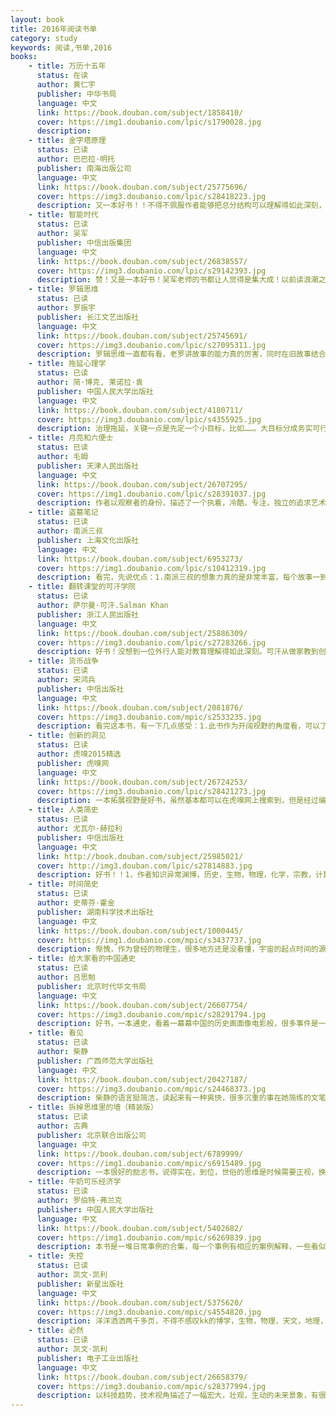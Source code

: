 ```yaml
---
layout: book
title: 2016年阅读书单
category: study
keywords: 阅读,书单,2016
books: 
    - title: 万历十五年
      status: 在读
      author: 黄仁宇  
      publisher: 中华书局
      language: 中文
      link: https://book.douban.com/subject/1858410/         
      cover: https://img1.doubanio.com/lpic/s1790028.jpg
      description:
    - title: 金字塔原理
      status: 已读
      author: 巴巴拉·明托  
      publisher: 南海出版公司
      language: 中文
      link: https://book.douban.com/subject/25775696/          
      cover: https://img3.doubanio.com/lpic/s28418223.jpg
      description: 又一本好书！！不得不佩服作者能够把总分结构可以理解得如此深刻，全面，并且可以细致的描述出来。金字塔原理对思考，写作，解决问题，报告，说话都有很大的作用。金字塔原理，1.规则结论先行，以上统下，归类分组，逻辑递进。2.结构：纵向，疑问，回答；横向，分组，逻辑；3.序言使用背景，冲突，疑问，回答。4.理解了演绎逻辑与归纳逻辑的含义和应用。5.ppt的金字塔使用，文字语句的方法等等。收益匪浅！
    - title: 智能时代
      status: 已读
      author: 吴军
      publisher: 中信出版集团
      language: 中文
      link: https://book.douban.com/subject/26838557/          
      cover: https://img3.doubanio.com/lpic/s29142393.jpg
      description: 赞！又是一本好书！吴军老师的书都让人觉得是集大成！以前读浪潮之巅时就是，历史，人文，物理，生物，医药，信手拈来，而且能把复杂的问题简单化，应用到实际例子。书中以alphago对战李世石为引子，揭开了智能革命的命题。先是很清晰的解释了数据，信息，知识的概念，然后步步深入阐述了大数据技术，智能技术的发展，接着对大数据应用遇到的技术难题进行描述，大数据在商业上的应用，对未来的思考。最后说的好，对于已经到来的智能革命，要么跟上成为百分之二的人，要么被智能机器代替，淘汰！
    - title: 罗辑思维
      status: 已读
      author: 罗振宇 
      publisher: 长江文艺出版社
      language: 中文
      link: https://book.douban.com/subject/25745691/          
      cover: https://img3.doubanio.com/lpic/s27095311.jpg
      description: 罗辑思维一直都有看，老罗讲故事的能力真的厉害，同时在旧故事结合现实讲出新道理，这种口才让人服了。回到这本书本身，是视频节目的文字版，在某些地方加上了网友的注解或解读，这是我觉得不是太好的地方，总感觉看着看着被人中断了。
    - title: 拖延心理学
      status: 已读
      author: 简·博克, 莱诺拉·袁 
      publisher: 中国人民大学出版社
      language: 中文
      link: https://book.douban.com/subject/4180711/          
      cover: https://img3.doubanio.com/lpic/s4355925.jpg
      description: 治理拖延，关键一点是先定一个小目标，比如……。大目标分成务实可行的小目标。
    - title: 月亮和六便士
      status: 已读
      author: 毛姆 
      publisher: 天津人民出版社
      language: 中文
      link: https://book.douban.com/subject/26707295/          
      cover: https://img1.doubanio.com/lpic/s28391037.jpg
      description: 作者以观察者的身份，描述了一个执着，冷酷，专注，独立的追求艺术的经历，特别是中后部分，思起伏跟着角色走。感受说几点，1.一个做事情执着到偏执狂的地步，不是天才就是疯子，斯特里克兰为了画画，中年，不惜抛妻弃子，不在乎任何人看法，不在乎穷困潦倒，不能不说这样结果要么成功，要么就是傻子。后面阿伯拉罕医生的例子中有说到，“是一种强大的力量”。2.做一个独立的，有手艺或有技术的人是多么重要的事情，里面描述的女人，基本都是经济不独立的悲剧。3.一个人得有自尊，连自己都不尊重自己，那生活中必定是好不到哪里去，斯特洛夫就是个实例。4.追求高高在上的月亮确实没有错，但生活就是需要两便士的基础，小说可以说抛弃一切，追求理想，现实中很多都是要取得理想与实际的平衡，甚至要为实际的生活去改变一下理想。5.最后说一下文笔，不知道是不是翻译的原因，小说的文学性词语太多了，有点文绉绉的感觉，不自然，很多词语要百度才知道意思。不得不说我的语文功底欠缺啊……
    - title: 盗墓笔记
      status: 已读
      author: 南派三叔
      publisher: 上海文化出版社
      language: 中文
      link: https://book.douban.com/subject/6953273/          
      cover: https://img1.doubanio.com/lpic/s10412319.jpg
      description: 看完，先说优点：1.南派三叔的想象力真的是非常丰富，每个故事一到新奇神秘的场景就看得很过瘾。2.脉络清晰，一条主线。3.胖子给我的印象最好，是点睛之笔，他幽默，阔达，率性，乐观，让小说充满生机，好多地方看得我笑出声来。缺点还是有的，也提一下，首先是错别字，书中不少错别字。然后就是情节的衔接，前后逻辑的关联不是很严谨。不过瑕不掩瑜，总体还是不错的。
    - title: 翻转课堂的可汗学院
      status: 已读
      author: 萨尔曼·可汗.Salman Khan
      publisher: 浙江人民出版社
      language: 中文
      link: https://book.douban.com/subject/25886309/          
      cover: https://img3.doubanio.com/lpic/s27283266.jpg
      description: 好书！没想到一位外行人能对教育理解得如此深刻。可汗从做家教到创立服务全人类的免费可汗学院，不得不佩服他的能力。nb的人都有这一特性，心怀造福人类之心，开创伟大之业，之前看埃隆马斯克也有同样的感觉。说回本书，书中对现行的教育模式进行了深刻的分析和抨击，并提出翻转课堂的教育方法，即学生视频独立自主学习，教师专注解答问题，认识到学生的学习能力。接着是教育社会化，即不分年龄，不分区域，不分级别的教育。其中可汗辞职独自运营学院，最后得到盖茨和谷歌的资助的过程真让人佩服。教育这个难题很大，但仿佛可汗找到了解决方法。书中有很多教育，学习，记忆的思考值得参考。是一本值得精读的书。
    - title: 货币战争
      status: 已读
      author: 宋鸿兵
      publisher: 中信出版社
      language: 中文
      link: https://book.douban.com/subject/2081876/          
      cover: https://img3.doubanio.com/mpic/s2533235.jpg
      description: 看完这本书，有一下几点感受：1.此书作为开阔视野的角度看，可以了解很多不为人知秘密，比如说罗斯柴尔德家族的牛逼，彼德伯格俱乐部的厉害，还有原来美国的总统很多都是死于被刺杀（高危职业啊）。2.书的脉络结构清晰，基本按时间的顺序来描述。3.作者比较喜欢用一些重量级的词语，让人有点吹嘘的感觉，比如绝无仅有，最，极其等等。4.此书还是需要有金融基础知识的人才会读的比较顺畅，毕竟书中用了许多金融相关的专业名词。我有很多地方看不懂……5.书中的对货币的发行权，并以此引申的各种与货币相关的战争的描述还是挺震撼的。
    - title: 创新的洞见
      status: 已读
      author: 虎嗅2015精选
      publisher: 虎嗅网
      language: 中文
      link: https://book.douban.com/subject/26724253/         
      cover: https://img3.doubanio.com/lpic/s28421273.jpg
      description: 一本拓展视野是好书，虽然基本都可以在虎嗅网上搜索到，但是经过编者的整理归类，内容还是挺清晰的。基本把当下互联网的领域都有了一个详尽描述，囊括了互联网创业，o2o，通信，互联网+娱乐，体育，音乐，农业，无人驾驶，虚拟现实。原来，有大部分领域都有bat，新美大的身影……
    - title: 人类简史
      status: 已读
      author: 尤瓦尔·赫拉利 
      publisher: 中信出版社
      language: 中文
      link: http://book.douban.com/subject/25985021/          
      cover: http://img3.douban.com/lpic/s27814883.jpg
      description: 好书！！1，作者知识异常渊博，历史，生物，物理，化学，宗教，计算机，机械，法学，心理，无不娓娓道来，好惊叹，是不是国外的牛人都这样（之前看kk的必然也有这种感觉），2，作者的观点很独到，新颖，往往会把一个观点从反向思考，开辟新的想法，如写农业革命说是小麦驯化了人类，还从动物的心理说人类，让人读到脑洞大开。3，作者的文笔真心好，这是读到的最不像历史书的历史书，脉络清晰（历史前，认知革命，农业革命，科技革命，再到现在，未来的超人类！），总结精辟（经常会对展开的论述做个一语中的的总结），语言有趣（这里特别要赞美一下翻译者，读的过程中没有一点突兀感，用词也很到位）。4，作者书里描述，有几部电影与之相关联，尼安德特人，在《x战警》那里有描述过。最后说的人的意识放到计算机的超人类，在《超能查派》中说有很好的演绎。
    - title: 时间简史
      status: 已读
      author: 史蒂芬·霍金
      publisher: 湖南科学技术出版社
      language: 中文
      link: https://book.douban.com/subject/1000445/         
      cover: https://img1.doubanio.com/mpic/s3437737.jpg
      description: 惭愧，作为曾经的物理生，很多地方还是没看懂，宇宙的起点时间的源头，从夸克到大宇宙，都有精彩的描述，逻辑清晰，赞！
    - title: 给大家看的中国通史
      status: 已读
      author: 吕思勉 
      publisher: 北京时代华文书局
      language: 中文
      link: https://book.douban.com/subject/26607754/        
      cover: https://img3.doubanio.com/mpic/s28291794.jpg
      description: 好书，一本通史，看着一幕幕中国的历史画面像电影般，很多事件是一笔带过，语言流畅简洁，不啰嗦，看完基本可以对中国历史有一定了解了
    - title: 看见
      status: 已读
      author: 柴静 
      publisher: 广西师范大学出版社
      language: 中文
      link: https://book.douban.com/subject/20427187/      
      cover: https://img3.doubanio.com/mpic/s24468373.jpg
      description: 柴静的语言挺简洁，读起来有一种爽快，很多沉重的事在她简练的文笔中带着轻松，甚至有些幽默。书中的事件很多都知道，不过从记者的角度看，是另一番感觉
    - title: 拆掉思维里的墙（精装版）
      status: 已读
      author: 古典
      publisher: 北京联合出版公司
      language: 中文
      link: https://book.douban.com/subject/6789999/        
      cover: https://img1.doubanio.com/mpic/s6915489.jpg
      description: 一本很好的励志书，说得实在，到位，世俗的思维是时候需要正视，换个角度想想，生命会更有趣，生活会更快乐。
    - title: 牛奶可乐经济学
      status: 已读
      author: 罗伯特·弗兰克  
      publisher: 中国人民大学出版社
      language: 中文
      link: https://book.douban.com/subject/5402682/      
      cover: https://img1.doubanio.com/mpic/s6269839.jpg
      description: 本书是一堆日常事例的合集，每一个事例有相应的案例解释，一些看似矛盾的现象，经过经济的说法解释，从而得以明白。缺点是解释的重点或者说经济理论的概括性总结好像少了点，有些没抓住意思，不知是翻译的原因还是文化的不同。
    - title: 失控
      status: 已读
      author: 凯文·凯利 
      publisher: 新星出版社
      language: 中文
      link: https://book.douban.com/subject/5375620/       
      cover: https://img3.doubanio.com/mpic/s4554820.jpg
      description: 洋洋洒洒两千多页，不得不感叹kk的博学，生物，物理，天文，地理，计算机，人工智能，哲学……信手拈来。分布式，集群，模块化，反馈控制，预测技术，进化，各种想象，各种详细描述。不过话说回来，感觉这书还是挺难啃的，专业术语很多，对于一个观点，kk往往列举n多个例子，从不同侧面来举证，尽管会显得渊博，但读起来有点累赘。但瑕不掩瑜，这是一部伟大著作。尽管我还没有完全读明白
    - title: 必然
      status: 已读
      author: 凯文·凯利 
      publisher: 电子工业出版社
      language: 中文
      link: https://book.douban.com/subject/26658379/      
      cover: https://img3.doubanio.com/mpic/s28377994.jpg
      description: 以科技趋势，技术视角描述了一幅宏大，壮观，生动的未来景象，有很多很值得思考，尝试的方向，生物学的进化，最后holos的总结很精辟！
---
```



     
  

